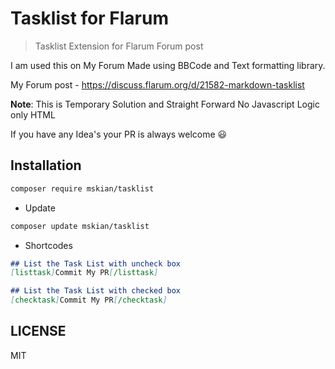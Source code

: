 # Tasklist for Flarum

> Tasklist Extension for Flarum Forum post

I am used this on My Forum Made using BBCode and Text formatting library.

My Forum post  - <https://discuss.flarum.org/d/21582-markdown-tasklist>

**Note**: This is Temporary Solution and Straight Forward No Javascript Logic only HTML

If you have any Idea's your PR is always welcome 😃

## Installation

```bash
composer require mskian/tasklist
```

- Update

```bash
composer update mskian/tasklist
```

- Shortcodes

```markdown
## List the Task List with uncheck box
[listtask]Commit My PR[/listtask]
```

```markdown
## List the Task List with checked box
[checktask]Commit My PR[/checktask]
```

## LICENSE

MIT
